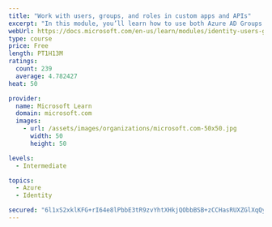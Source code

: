 ```yaml
---
title: "Work with users, groups, and roles in custom apps and APIs"
excerpt: "In this module, you’ll learn how to use both Azure AD Groups and Application Roles to provide fine grained access control to an application."
webUrl: https://docs.microsoft.com/en-us/learn/modules/identity-users-groups-approles/
type: course
price: Free
length: PT1H13M
ratings:
  count: 239
  average: 4.782427
heat: 50

provider:
  name: Microsoft Learn
  domain: microsoft.com
  images:
    - url: /assets/images/organizations/microsoft.com-50x50.jpg
      width: 50
      height: 50

levels:
  - Intermediate

topics:
  - Azure
  - Identity

secured: "6l1xS2xklKFG+rI64e8lPbbE3tR9zvYhtXHkjQObbBSB+zCCHasRUXZGlXqQyk0d8xJ6kobY80QleupxY2J8WMnV8hAV6Y13hCpbjEHqhUEz/8Otmt8YwayymqpJhSIo9k3NLBjGmcVhLMFQbA8BxmwFRUEB+uOfnLd5vBBlZOvAIATqv9L8VCp4EK2e+E0saNVwzKNGCPlbMid1JhT/u7isRW8XcFD7fx26h9rkEAuwjGRXFnM25B35xov6Yu0Yj2beZd6yWDUzd26+CGGyH2uUqjy3Np/asFHLUU3ZNoSd//d8UadHHmAe20pITpNOmZCFbdSXzI810aEkw/B+w5hLt8+FTjKNy+UwSVaFUAKjf8P+sr6IHpH+AfXQoeAqQ4rlKGm8A6iS28ze1X5lS3OoX/w5vNgmYIxw63gW1so=;CG534IYU6qGZLoizcmUQ0Q=="
---
```


